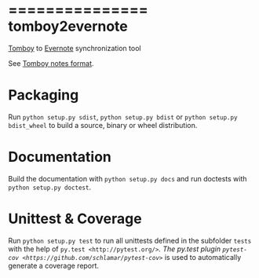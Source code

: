 ===============
tomboy2evernote
===============

[Tomboy](https://wiki.gnome.org/Apps/Tomboy) to [Evernote](https://evernote.com) synchronization tool  

See [Tomboy notes format](https://wiki.gnome.org/Apps/Tomboy/NoteXmlFormat).

Packaging
=========

Run ``python setup.py sdist``, ``python setup.py bdist`` or
``python setup.py bdist_wheel`` to build a source, binary or wheel
distribution.


Documentation
=============

Build the documentation with ``python setup.py docs`` and run doctests with
``python setup.py doctest``.


Unittest & Coverage
===================

Run ``python setup.py test`` to run all unittests defined in the subfolder
``tests`` with the help of `py.test <http://pytest.org/>`_. The py.test plugin
`pytest-cov <https://github.com/schlamar/pytest-cov>`_ is used to automatically
generate a coverage report.
